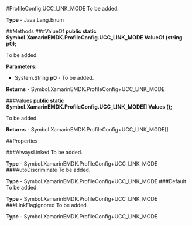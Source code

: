 #ProfileConfig.UCC_LINK_MODE
To be added.

**Type** - Java.Lang.Enum

##Methods
###ValueOf
**public static Symbol.XamarinEMDK.ProfileConfig.UCC_LINK_MODE ValueOf (string p0);**

To be added.

**Parameters:** 

* System.String **p0** - To be added.

**Returns** - Symbol.XamarinEMDK.ProfileConfig+UCC_LINK_MODE

###Values
**public static Symbol.XamarinEMDK.ProfileConfig.UCC_LINK_MODE[] Values ();**

To be added.


**Returns** - Symbol.XamarinEMDK.ProfileConfig+UCC_LINK_MODE[]

##Properties

###AlwaysLinked
To be added.

**Type** - Symbol.XamarinEMDK.ProfileConfig+UCC_LINK_MODE
###AutoDiscriminate
To be added.

**Type** - Symbol.XamarinEMDK.ProfileConfig+UCC_LINK_MODE
###Default
To be added.

**Type** - Symbol.XamarinEMDK.ProfileConfig+UCC_LINK_MODE
###LinkFlagIgnored
To be added.

**Type** - Symbol.XamarinEMDK.ProfileConfig+UCC_LINK_MODE


